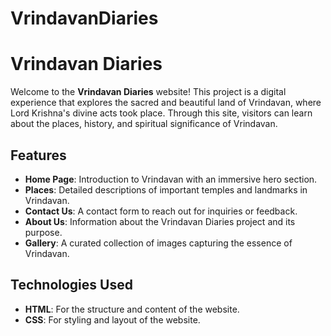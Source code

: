 # VrindavanDiaries
# Vrindavan Diaries

Welcome to the **Vrindavan Diaries** website! This project is a digital experience that explores the sacred and beautiful land of Vrindavan, where Lord Krishna's divine acts took place. Through this site, visitors can learn about the places, history, and spiritual significance of Vrindavan.

## Features

- **Home Page**: Introduction to Vrindavan with an immersive hero section.
- **Places**: Detailed descriptions of important temples and landmarks in Vrindavan.
- **Contact Us**: A contact form to reach out for inquiries or feedback.
- **About Us**: Information about the Vrindavan Diaries project and its purpose.
- **Gallery**: A curated collection of images capturing the essence of Vrindavan.

## Technologies Used

- **HTML**: For the structure and content of the website.
- **CSS**: For styling and layout of the website.


